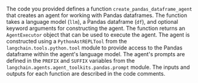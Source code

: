 The code you provided defines a function `create_pandas_dataframe_agent` that creates an agent for working with Pandas dataframes. The function takes a language model (`llm`), a Pandas dataframe (`df`), and optional keyword arguments for constructing the agent. The function returns an `AgentExecutor` object that can be used to execute the agent. The agent is constructed using a `PythonAstREPLTool` from the `langchain.tools.python.tool` module to provide access to the Pandas dataframe within the agent's language model. The agent's prompts are defined in the `PREFIX` and `SUFFIX` variables from the `langchain.agents.agent_toolkits.pandas.prompt` module. The inputs and outputs for each function are described in the code comments.


